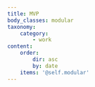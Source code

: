 ```yaml
---
title: MVP
body_classes: modular
taxonomy:
    category:
        - work
content:
    order:
        dir: asc
        by: date
    items: '@self.modular'
---
```


